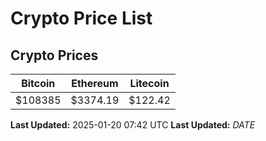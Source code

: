 # Crypto Price List

## Crypto Prices
| Bitcoin | Ethereum | Litecoin |
| ------- | -------- | -------- |
| $108385 | $3374.19 | $122.42 |
**Last Updated:** 2025-01-20 07:42 UTC
**Last Updated:** $DATE$
